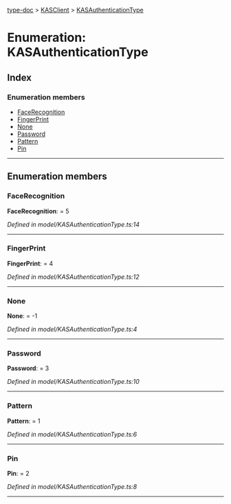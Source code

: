 [type-doc](../README.md) > [KASClient](../modules/kasclient.md) > [KASAuthenticationType](../enums/kasclient.kasauthenticationtype.md)

# Enumeration: KASAuthenticationType

## Index

### Enumeration members

* [FaceRecognition](kasclient.kasauthenticationtype.md#facerecognition)
* [FingerPrint](kasclient.kasauthenticationtype.md#fingerprint)
* [None](kasclient.kasauthenticationtype.md#none)
* [Password](kasclient.kasauthenticationtype.md#password)
* [Pattern](kasclient.kasauthenticationtype.md#pattern)
* [Pin](kasclient.kasauthenticationtype.md#pin)

---

## Enumeration members

<a id="facerecognition"></a>

###  FaceRecognition

**FaceRecognition**:  = 5

*Defined in model/KASAuthenticationType.ts:14*

___
<a id="fingerprint"></a>

###  FingerPrint

**FingerPrint**:  = 4

*Defined in model/KASAuthenticationType.ts:12*

___
<a id="none"></a>

###  None

**None**:  =  -1

*Defined in model/KASAuthenticationType.ts:4*

___
<a id="password"></a>

###  Password

**Password**:  = 3

*Defined in model/KASAuthenticationType.ts:10*

___
<a id="pattern"></a>

###  Pattern

**Pattern**:  = 1

*Defined in model/KASAuthenticationType.ts:6*

___
<a id="pin"></a>

###  Pin

**Pin**:  = 2

*Defined in model/KASAuthenticationType.ts:8*

___

